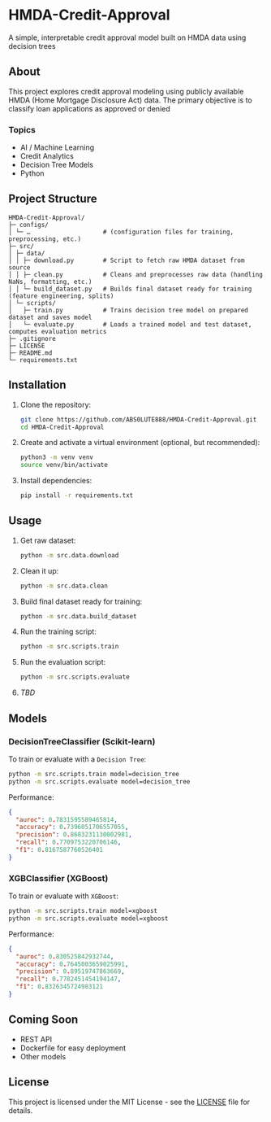 # HMDA-Credit-Approval

A simple, interpretable credit approval model built on HMDA data using decision trees

## About

This project explores credit approval modeling using publicly available HMDA (Home Mortgage Disclosure Act) data. The
primary objective is to classify loan applications as approved or denied

### Topics

- AI / Machine Learning
- Credit Analytics
- Decision Tree Models
- Python

## Project Structure

```
HMDA-Credit-Approval/
├─ configs/
│ └─ …                    # (configuration files for training, preprocessing, etc.)
├─ src/
│ ├─ data/
│ │ ├─ download.py        # Script to fetch raw HMDA dataset from source
│ │ ├─ clean.py           # Cleans and preprocesses raw data (handling NaNs, formatting, etc.)
│ │ └─ build_dataset.py   # Builds final dataset ready for training (feature engineering, splits)
│ └─ scripts/
│   ├─ train.py           # Trains decision tree model on prepared dataset and saves model
│   └─ evaluate.py        # Loads a trained model and test dataset, computes evaluation metrics
├─ .gitignore
├─ LICENSE
├─ README.md
└─ requirements.txt
```

## Installation

1. Clone the repository:
   ```bash
   git clone https://github.com/ABS0LUTE888/HMDA-Credit-Approval.git
   cd HMDA-Credit-Approval
   ```

2. Create and activate a virtual environment (optional, but recommended):
    ```bash
    python3 -m venv venv
    source venv/bin/activate
    ```

3. Install dependencies:
    ```bash
    pip install -r requirements.txt
    ```

## Usage

1. Get raw dataset:
   ```bash
   python -m src.data.download
   ```

2. Clean it up:
   ```bash
   python -m src.data.clean
   ```

3. Build final dataset ready for training:
   ```bash
   python -m src.data.build_dataset
   ```

4. Run the training script:

   ```bash
   python -m src.scripts.train
   ```

5. Run the evaluation script:

   ```bash
   python -m src.scripts.evaluate
   ```

6. _TBD_

## Models

### DecisionTreeClassifier (Scikit-learn)

To train or evaluate with a `Decision Tree`:

```bash
python -m src.scripts.train model=decision_tree
python -m src.scripts.evaluate model=decision_tree
```

Performance:

```json
{
  "auroc": 0.7831595589465814,
  "accuracy": 0.7396051706557055,
  "precision": 0.8683231130002981,
  "recall": 0.7709753220706146,
  "f1": 0.8167587760526401
}
```

### XGBClassifier (XGBoost)

To train or evaluate with `XGBoost`:

```bash
python -m src.scripts.train model=xgboost
python -m src.scripts.evaluate model=xgboost
```

Performance:

```json
{
  "auroc": 0.830525842932744,
  "accuracy": 0.7645003659025991,
  "precision": 0.89519747863669,
  "recall": 0.7782451454194147,
  "f1": 0.8326345724983121
}
```

## Coming Soon

- REST API
- Dockerfile for easy deployment
- Other models

## License

This project is licensed under the MIT License - see the [LICENSE](LICENSE) file for details.
